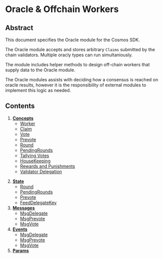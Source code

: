 <!--
order: 0
title: "Overview"
parent:
  title: "Oracle Module"
-->

# Oracle & Offchain Workers

## Abstract

This document specifies the Oracle module for the Cosmos SDK.

The Oracle module accepts and stores arbitrary `Claims` submitted by the chain validators. Multiple oracly types can run simultaniously.

The module includes helper methods to design off-chain workers that supply data to the Oracle module.

The Oracle modules assists with deciding how a consensus is reached on oracle results, however it is the responsibility of external modules to implement this logic as needed.

## Contents

1. **[Concepts](01_concepts.md)**
   - [Worker](01_concepts.md#Worker)
   - [Claim](01_concepts.md#Claim)
   - [Vote](01_concepts.md#Vote)
   - [Prevote](01_concepts.md#Prevote)
   - [Round](01_concepts.md#Round)
   - [PendingRounds](01_concepts.md#PendingRounds)
   - [Tallying Votes](01_concepts.md#Tallying-Votes)
   - [HouseKeeping](01_concepts.md#HouseKeeping)
   - [Rewards and Punishments](01_concepts.md#Rewards-and-Punishments)
   - [Validator Delegation](01_concepts.md#Validator-Delegation)

2) **[State](02_state.md)**
   - [Round](02_state.md#Round)
   - [PendingRounds](02_state.md#PendingRounds)
   - [Prevote](02_state.md#Prevote)
   - [FeedDelegateKey](02_state.md#FeedDelegateKey)
3) **[Messages](03_messages.md)**
   - [MsgDelegate](03_messages.md#MsgDelegate)
   - [MsgPrevote](03_messages.md#MsgPrevote)
   - [MsgVote](03_messages.md#MsgVote)
4) **[Events](04_events.md)**
   - [MsgDelegate](04_events.md#MsgDelegate)
   - [MsgPrevote](04_events.md#MsgPrevote)
   - [MsgVote](04_events.md#MsgVote)
5) **[Params](05_params.md)**
